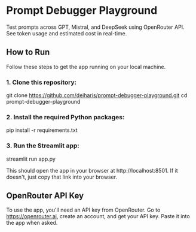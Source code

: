 # Prompt Debugger Playground

Test prompts across GPT, Mistral, and DeepSeek using OpenRouter API. See token usage and estimated cost in real-time.

##  How to Run

Follow these steps to get the app running on your local machine.

### 1. Clone this repository:

git clone https://github.com/deiharis/prompt-debugger-playground.git
cd prompt-debugger-playground

### 2. Install the required Python packages:

pip install -r requirements.txt

### 3. Run the Streamlit app:

streamlit run app.py

This should open the app in your browser at http://localhost:8501. If it doesn't, just copy that link into your browser.

## OpenRouter API Key

To use the app, you'll need an API key from OpenRouter.
Go to https://openrouter.ai, create an account, and get your API key.
Paste it into the app when asked.
